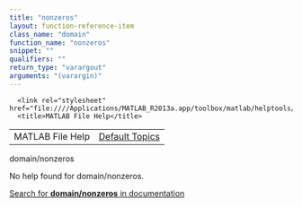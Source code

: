 ```yaml
---
title: "nonzeros"
layout: function-reference-item
class_name: "domain"
function_name: "nonzeros"
snippet: ""
qualifiers: ""
return_type: "varargout"
arguments: "(varargin)"
---
```


<html>
   <head>
      <meta http-equiv="Content-Type" content="text/html; charset=utf-8">
   
      <link rel="stylesheet" href="file:////Applications/MATLAB_R2013a.app/toolbox/matlab/helptools/private/helpwin.css">
      <title>MATLAB File Help</title>
   </head>
   <body>
      <!--Single-page help-->
      <table border="0" cellspacing="0" width="100%">
         <tr class="subheader">
            <td class="headertitle">MATLAB File Help</td>
            <td class="subheader-right"><a href="matlab:helpwin">Default Topics</a></td>
         </tr>
      </table>
      <div class="title">domain/nonzeros</div>
      <!--No help found-->
      <p>No help found for <span class="helptopic">domain/nonzeros</span>.
      </p>
      <p><a href="matlab:docsearch('domain/nonzeros')">
            Search for <b>domain/nonzeros</b> in documentation
            </a></p>
   </body>
</html>
